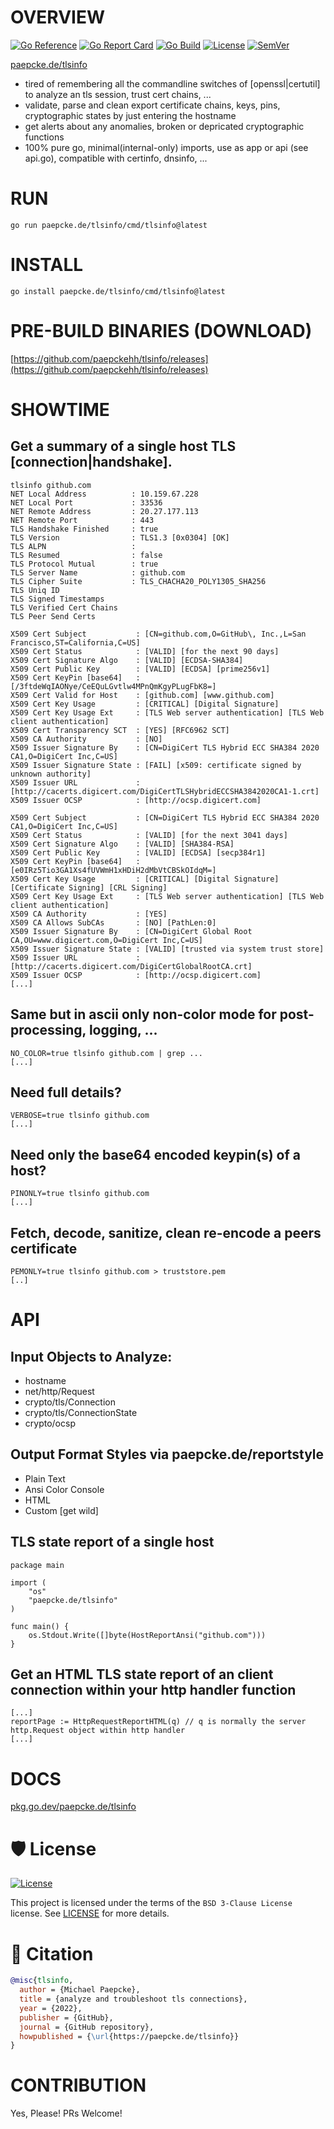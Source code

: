 # OVERVIEW
[![Go Reference](https://pkg.go.dev/badge/paepcke.de/tlsinfo.svg)](https://pkg.go.dev/paepcke.de/tlsinfo)
[![Go Report Card](https://goreportcard.com/badge/paepcke.de/tlsinfo)](https://goreportcard.com/report/paepcke.de/tlsinfo) 
[![Go Build](https://github.com/paepckehh/tlsinfo/actions/workflows/golang.yml/badge.svg)](https://github.com/paepckehh/tlsinfo/actions/workflows/golang.yml)
[![License](https://img.shields.io/github/license/paepckehh/tlsinfo)](https://github.com/paepckehh/tlsinfo/blob/master/LICENSE)
[![SemVer](https://img.shields.io/github/v/release/paepckehh/tlsinfo)](https://github.com/paepckehh/tlsinfo/releases/latest)

[paepcke.de/tlsinfo](https://paepcke.de/tlsinfo/)

-   tired of remembering all the commandline switches of [openssl|certutil] to analyze an tls session, trust cert chains, ...
-   validate, parse and clean export certificate chains, keys, pins, cryptographic states by just entering the hostname
-   get alerts about any anomalies, broken or depricated cryptographic functions
-   100% pure go, minimal(internal-only) imports, use as app or api (see api.go), compatible with certinfo, dnsinfo, ...

# RUN

```
go run paepcke.de/tlsinfo/cmd/tlsinfo@latest

```

# INSTALL

```
go install paepcke.de/tlsinfo/cmd/tlsinfo@latest
```

# PRE-BUILD BINARIES (DOWNLOAD)
[https://github.com/paepckehh/tlsinfo/releases](https://github.com/paepckehh/tlsinfo/releases)

# SHOWTIME 

## Get a summary of a single host TLS [connection|handshake].

``` Shell
tlsinfo github.com
NET Local Address          : 10.159.67.228
NET Local Port             : 33536
NET Remote Address         : 20.27.177.113
NET Remote Port            : 443
TLS Handshake Finished     : true
TLS Version                : TLS1.3 [0x0304] [OK]
TLS ALPN                   : 
TLS Resumed                : false
TLS Protocol Mutual        : true
TLS Server Name            : github.com
TLS Cipher Suite           : TLS_CHACHA20_POLY1305_SHA256
TLS Uniq ID               
TLS Signed Timestamps     
TLS Verified Cert Chains
TLS Peer Send Certs     

X509 Cert Subject           : [CN=github.com,O=GitHub\, Inc.,L=San Francisco,ST=California,C=US] 
X509 Cert Status            : [VALID] [for the next 90 days]
X509 Cert Signature Algo    : [VALID] [ECDSA-SHA384] 
X509 Cert Public Key        : [VALID] [ECDSA] [prime256v1] 
X509 Cert KeyPin [base64]   : [/3ftdeWqIAONye/CeEQuLGvtlw4MPnQmKgyPLugFbK8=] 
X509 Cert Valid for Host    : [github.com] [www.github.com] 
X509 Cert Key Usage         : [CRITICAL] [Digital Signature] 
X509 Cert Key Usage Ext     : [TLS Web server authentication] [TLS Web client authentication] 
X509 Cert Transparency SCT  : [YES] [RFC6962 SCT] 
X509 CA Authority           : [NO]
X509 Issuer Signature By    : [CN=DigiCert TLS Hybrid ECC SHA384 2020 CA1,O=DigiCert Inc,C=US] 
X509 Issuer Signature State : [FAIL] [x509: certificate signed by unknown authority] 
X509 Issuer URL             : [http://cacerts.digicert.com/DigiCertTLSHybridECCSHA3842020CA1-1.crt] 
X509 Issuer OCSP            : [http://ocsp.digicert.com] 

X509 Cert Subject           : [CN=DigiCert TLS Hybrid ECC SHA384 2020 CA1,O=DigiCert Inc,C=US] 
X509 Cert Status            : [VALID] [for the next 3041 days]
X509 Cert Signature Algo    : [VALID] [SHA384-RSA] 
X509 Cert Public Key        : [VALID] [ECDSA] [secp384r1] 
X509 Cert KeyPin [base64]   : [e0IRz5Tio3GA1Xs4fUVWmH1xHDiH2dMbVtCBSkOIdqM=] 
X509 Cert Key Usage         : [CRITICAL] [Digital Signature] [Certificate Signing] [CRL Signing] 
X509 Cert Key Usage Ext     : [TLS Web server authentication] [TLS Web client authentication] 
X509 CA Authority           : [YES]
X509 CA Allows SubCAs       : [NO] [PathLen:0]
X509 Issuer Signature By    : [CN=DigiCert Global Root CA,OU=www.digicert.com,O=DigiCert Inc,C=US] 
X509 Issuer Signature State : [VALID] [trusted via system trust store]
X509 Issuer URL             : [http://cacerts.digicert.com/DigiCertGlobalRootCA.crt] 
X509 Issuer OCSP            : [http://ocsp.digicert.com] 
[...]
```

## Same but in ascii only non-color mode for post-processing, logging, ...

``` Shell
NO_COLOR=true tlsinfo github.com | grep ... 
[...]
```

## Need full details?

``` Shell
VERBOSE=true tlsinfo github.com 
[...]
```

## Need only the base64 encoded keypin(s) of a host? 

``` Shell
PINONLY=true tlsinfo github.com 
[...]
```

## Fetch, decode, sanitize, clean re-encode a peers certificate

``` Shell
PEMONLY=true tlsinfo github.com > truststore.pem
[..]
```

# API

## Input Objects to Analyze:

-   hostname 
-   net/http/Request
-   crypto/tls/Connection
-   crypto/tls/ConnectionState
-   crypto/ocsp

## Output Format Styles via paepcke.de/reportstyle

-   Plain Text
-   Ansi Color Console
-   HTML
-   Custom \[get wild\]

## TLS state report of a single host 

``` Golang 
package main 

import ( 
	"os" 
	"paepcke.de/tlsinfo"
)

func main() { 
	os.Stdout.Write([]byte(HostReportAnsi("github.com"))) 
}

```

## Get an HTML TLS state report of an client connection within your http handler function

``` Golang
[...]
reportPage := HttpRequestReportHTML(q) // q is normally the server http.Request object within http handler
[...]
```

# DOCS

[pkg.go.dev/paepcke.de/tlsinfo](https://pkg.go.dev/paepcke.de/tlsinfo)

# 🛡 License

[![License](https://img.shields.io/github/license/paepckehh/tlsinfo)](https://github.com/paepckehh/tlsinfo/blob/master/LICENSE)

This project is licensed under the terms of the `BSD 3-Clause License` license. See [LICENSE](https://github.com/paepckehh/tlsinfo/blob/master/LICENSE) for more details.

# 📃 Citation

```bibtex
@misc{tlsinfo,
  author = {Michael Paepcke},
  title = {analyze and troubleshoot tls connections},
  year = {2022},
  publisher = {GitHub},
  journal = {GitHub repository},
  howpublished = {\url{https://paepcke.de/tlsinfo}}
}
```

# CONTRIBUTION

Yes, Please! PRs Welcome! 
